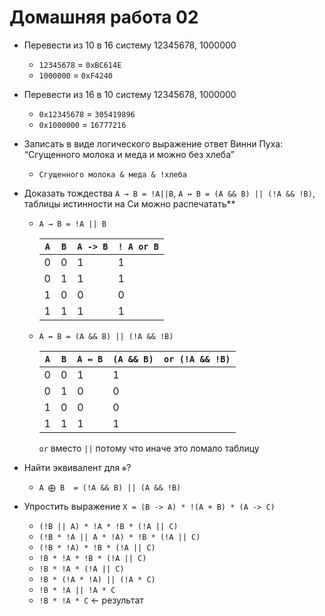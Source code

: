 # Домашняя работа 02

- Перевести из 10 в 16 систему 12345678, 1000000
  - `12345678` = `0xBC614E`
  - `1000000` = `0xF4240`
- Перевести из 16 в 10 систему 12345678, 1000000
  - `0x12345678` = `305419896`
  - `0x1000000` = `16777216`
- Записать в виде логического выражение ответ Винни Пуха: “Сгущенного молока и меда и можно без хлеба”
  - `Сгущенного молока & меда & !хлеба`
- Доказать тождества `А → В = !A||B`, `А ↔︎ В = (A && B) || (!A && !B)`, таблицы истинности на Си можно распечатать**
  - `А → В = !A || B`

    | `А` | `B` | `А -> В` | `! A or B` |
    |-----|-----|----------|------------|
    | 0   | 0   | 1        | 1          |
    | 0   | 1   | 1        | 1          |
    | 1   | 0   | 0        | 0          |
    | 1   | 1   | 1        | 1          |

  - `А ↔︎ В = (A && B) || (!A && !B)`

    | `А` | `B` | `А ↔︎ В` | `(A && B)  or (!A && !B)` |
    |-----|-----|----------|---------------------------|
    | 0   | 0   | 1        | 1                         |
    | 0   | 1   | 0        | 0                         |
    | 1   | 0   | 0        | 0                         |
    | 1   | 1   | 1        | 1                         |

    `or` вместо `||` потому что иначе это ломало таблицу

- Найти эквивалент для `⊕`?
  - `A ⨁ B  = (!A && B) || (A && !B)`
- Упростить выражение `X = (B -> A) * !(A + B) * (A -> C)`
  - `(!B || A) * !A * !B * (!A || C)`
  - `(!B * !A || A * !A) * !B * (!A || C)`
  - `(!B * !A) * !B * (!A || C)`
  - `!B * !A * !B * (!A || C)`
  - `!B * !A * (!A || C)`
  - `!B * (!A * !A) || (!A * C)`
  - `!B * !A || !A * C`
  - `!B * !A * C` <- результат
